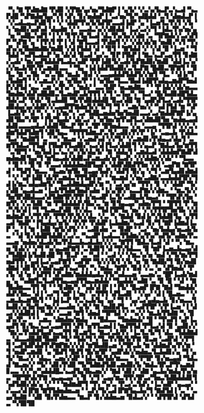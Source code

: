 ▝▚▝▇▝▛▟▆▟▇▝▛▟▉▝▞▛▇▞▄▞▅▞▜▟▇▛▐▝▄▜▞▝▞▃▚▞▙▃▛▃▚▃▟▝▚▃▛▟█▝▚▛▇▟▅▜▄▞▚▜▝▟▚▝▊▞▅▟▅▛▐▝▃▞▅▞▜▞▚▟█▟▟▝▃▜▝▟▅▟▃▛▐▝▞▃▟▃▄▃▛▟▊▜▝▝▞▝▟▟▛▜▚▞▙▜▟▜▛▃▃▟▐▟▛▝▄▝▐▃▅▜▃▜▚▜▝▞▙▝▚▝▅▟▉▞▄▟▚▟▝▟▄▟▆▝▞▝▃▃▟▃▚▞▞▟▉▟▟▝▐▃▞▃▞▞▜▝▐▟▃▜▚▞▅▞▄▝▅▝▚▟█▃▚▟▜▝▐▝▞▝▊▜▚▜▄▜▃▟▝▟▃▜▚▞▙▞▞▟▆▝▃▝▜▛▇▟▞▞▃▞▟▜▛▝▚▛▇▝▄▝▐▜▚▜▝▛▐▝▟▝▇▜▃▃▟▝▛▟▆▜▝▞▝▞▟▞▟▞▆▝▅▟▊▞▚▜▝▜▚▟▚▞▄▜▙▟▆▟▇▞▆▟█▝▞▟▐▜▟▟▝▟▝▝▉▜▝▝▇▜▟▟▝▞▝▞▟▝█▝▐▃▅▝▝▜▜▟▟▝▚▟▜▃▟▃▛▝▅▝▟▞▟▝▉▃▟▝▄▞▃▝▊▛▐▜▙▛▐▝▇▃▚▃▛▃▄▜▜▝▊▟▇▞▃▟▞▝▆▞▄▟▜▟▟▟▜▃▟▃▚▟▛▝▛▛▐▟▊▜▞▃▟▞▙▛▇▟▉▞▆▟▊▝▟▟▐▃▚▞▞▞▅▃▙▜▛▞▛▃▆▟▊▃▃▝▝▜▄▝▐▟▐▟▟▜▙▟▉▞▃▜▃▛▇▝█▟▉▃▜▛▇▜▝▝▉▜▃▝▇▝▃▜▙▝▚▞▃▜▙▝▆▃▙▝▉▟▝▞▃▃▄▟▟▟▜▟▟▜▞▞▆▜▝▜▃▝▝▟▐▞▜▞▙▟▆▜▝▝▞▃▆▃▛▞▄▝▅▜▙▞▛▝▐▝▅▜▙▞▜▃▃▜▙▟▐▟█▜▚▟▄▃▆▟▛▜▅▟▛▞▟▜▟▝▄▃▝▃▆▝▄▜▚▞▚▝▆▟▞▝▃▃▜▟▛▝▅▃▆▟▇▃▝▝▝▛▐▟▞▞▟▞▅▃▃▜▅▟▆▞▟▟▚▟█▟▉▃▜▃▅▟▛▃▙▜▜▜▝▞▜▝▃▜▄▞▚▝▜▃▞▝█▞▙▟▉▟█▜▟▃▜▟▞▃▛▝▛▟▞▝▊▃▙▟▉▝▜▞▛▟▉▟▟▟█▝▉▃▞▟█▝▇▝▄▟▛▟▜▃▞▃▟▞▜▜▛▟▉▟▄▞▄▞▟▟▛▞▞▃▄▟▛▛▇▟▅▜▞▞▜▞▜▝▜▝▝▃▆▞▅▞▞▝▚▟▐▜▟▝▆▝▚▛▐▃▟▞▛▝▟▝▚▝▄▝▐▞▆▞▚▝▃▞▜▟█▃▅▟▅▜▅▜▅▟▊▃▃▞▃▞▆▟▟▛▇▛▐▞▄▟▊▜▙▞▚▜▛▝▐▜▞▜▄▟▞▝▟▞▃▞▚▝▅▜▅▞▆▜▚▟▜▃▞▟▇▟▉▜▅▝▅▟▅▃▄▟▟▟▊▃▃▃▄▟▃▞▟▟▊▜▙▃▛▝▛▝▃▜▛▝█▜▅▟▃▃▝▞▄▝▃▃▄▝▜▜▛▟▝▞▞▃▚▟▆▜▟▟▜▟▆▜▝▟▊▜▄▃▝▜▜▜▜▟▆▃▛▃▜▞▃▟▊▞▛▞▛▝▐▞▝▃▄▃▙▝▛▟▟▃▜▃▞▝▆▟▇▜▝▃▝▝▚▝▆▃▅▝▞▃▅▟▚▟▝▞▞▜▞▝▞▃▆▟▊▞▛▟▄▃▞▟▄▜▝▃▆▜▜▟▃▞▜▜▄▛▐▜▙▟▜▜▃▟▉▞▚▃▞▟▐▜▃▞▟▟▊▜▝▞▄▃▛▝▇▟▃▞▙▞▆▜▜▝▃▜▛▜▝▝▅▞▙▟▐▃▚▃▚▞▚▜▞▟▄▜▞▝▇▝▟▟▄▜▝▃▆▟▃▟▝▟▟▟▅▛▇▟▛▟▅▟▅▟▊▜▄▞▜▝▆▜▄▃▟▞▟▟▉▃▛▃▆▃▟▞▅▜▃▟▚▝▞▞▟▟▆▞▞▟▞▝▝▜▃▃▝▝█▝▝▝█▝▊▝▛▃▃▞▟▟▟▟▅▟█▜▄▟▚▝▟▟▛▟█▟▜▜▅▝▞▟▝▃▄▛▇▝▇▜▛▟▝▝▜▟▜▝▆▃▃▝▜▃▅▞▆▜▙▝▉▃▄▞▙▟▚▝▟▟▜▝▉▞▄▝▞▜▝▃▆▜▄▟▊▟▆▟▝▝▞▝▄▛▐▟█▝▟▞▛▃▆▟▃▜▜▜▟▜▚▞▝▝▆▃▆▟▝▞▅▞▃▟▇▞▃▃▙▟▟▜▛▞▜▟▐▞▆▃▚▟▄▟▆▜▞▝▜▃▟▟▇▟▄▟▛▞▆▝▚▝▃▞▄▞▅▝▜▜▚▝▊▝▞▝▟▟▛▝▜▞▞▟▉▝▄▃▟▃▅▝▐▃▙▜▜▟▅▜▅▟▚▟▅▝▐▞▄▜▛▞▚▃▃▛▇▞▞▟▆▃▝▝▆▃▜▞▞▜▅▜▛▟█▟▃▃▞▟▜▟▇▜▛▞▛▛▐▞▅▃▟▛▐▃▜▞▃▟█▃▙▜▄▃▞▝▝▜▛▟▚▜▅▝▆▜▚▝▞▃▜▟▊▝▆▝▛▜▟▟▟▟▚▜▙▞▃▝▆▝▊▜▄▃▄▞▚▟▅▞▛▜▝▝█▜▜▝▛▝▆▞▚▜▞▟▐▝▜▝▜▃▅▃▛▟▉▝▛▞▟▃▝▝▜▟▐▜▛▜▄▝▅▞▝▞▚▜▜▜▛▜▅▜▙▝▞▟▆▟▆▟▚▞▞▜▚▜▚▝▛▜▚▜▚▜▞▞▟▃▝▞▃▝▚▝▇▟▟▝▉▟▐▞▚▜▟▟▊▜▄▝▄▜▜▃▟▝▇▟▛▝▐▜▄▟▄▞▅▜▞▝▛▞▛▝▛▟▟▛▐▃▙▟▆▞▚▃▟▝▊▞▜▝▇▛▐▟▆▟▐▃▛▝▃▝▐▝▆▝▐▟▉▝▆▜▞▟▜▞▝▝▃▟▊▟▅▝▃▝▉▟▛▝▝▃▞▝▅▞▙▟▄▞▅▃▟▞▙▃▝▝▟▝▊▞▟▟█▜▟▟▊▞▃▞▃▝▚▃▟▛▐▃▟▃▃▜▜▟▆▞▄▜▚▞▚▟▜▞▚▟▆▞▛▃▃▃▅▝▅▟▅▞▟▃▟▞▙▞▛▟▃▃▙▃▟▃▙▞▞▞▃▝▇▜▜▝█▟▃▜▃▟▝▟▝▝▚▝▆▃▅▝▊▟▞▞▝▞▜▝▚▞▄▃▅▛▇▜▝▃▜▟▉▜▝▟▝▜▚▜▟▃▃▝▉▝▆▛▐▃▅▃▙▃▄▞▟▞▜▟█▟▐▞▙▟▊▟█▝▜▝▉▃▛▝▃▝▚▟▝▝▃▟▝▞▝▞▆▃▚▞▅▝▅▟▝▞▜▞▆▞▛▜▅▟▜▜▚▝▄▟▐▃▞▃▄▛▇▜▝▃▟▜▛▝▜▞▞▞▙▜▝▞▙▝▅▝▇▝▇▟█▞▜▝▉▞▅▟▊▟▇▟▝▟▊▜▞▞▆▟▚▃▅▜▚▃▞▜▚▝▚▝▆▟▃▝▇▜▚▝▉▟▝▞▃▝▄▝▟▜▅▟▞▝▛▞▙▝▟▝▅▝▐▟▜▜▝▟▚▟▇▞▆▟▟▟▄▟▃▜▜▞▚▟▃▃▅▝▃▃▅▞▃▝█▛▐▃▟▞▆▟▄▝▄▝▚▟▇▜▃▜▃▟▜▜▄▃▄▟▜▜▄▃▆▟▟▞▝▜▄▟▟▞▚▟▇▝▃▝▉▝█▝▝▟▝▝▇▜▙▟▆▃▃▜▜▝▊▝▝▝▊▟▇▞▚▝▚▟▞▟▐▛▐▝▐▜▞▝█▃▅▛▐▛▇▝▇▟▝▜▅▟▟▞▟▟▚▜▅▃▝▟▐▝▃▞▜▝▆▛▐▝▅▞▝▃▜▜▜▝▟▜▃▟▊▝▝▞▄▞▝▟▐▝█▃▅▃▝▝▞▃▆▃▙▃▆▜▙▜▝▝▐▟▐▃▛▝▛▃▚▃▙▜▄▝▄▞▝▜▝▝▄▞▃▞▄▟▄▃▙▝▊▞▅▃▃▜▙▟▊▞▄▜▅▜▄▞▆▞▞▃▃▟▅▝▄▜▞▝▇▝▅▟▉▟▜▃▝▝▃▟▜▜▛▝▞▛▐▃▅▝▐▝▟▃▞▞▟▟▉▟▐▝▚▟▞▝▃▃▆▝▇▜▝▟▅▟▝▜▛▜▟▝▞▝▚▞▞▝▆▃▙▜▜▟▇▝▚▝█▟▚▞▛▃▝▝▝▃▆▃▝▟▆▟▅▞▆▟▄▝▝▝█▟▃▃▝▜▅▟▅▟▞▝█▝▝▜▚▟▜▝▄▛▐▃▄▟▜▝▊▞▙▃▚▃▞▃▄▟▜▜▝▟▜▝▅▜▜▃▅▟▐▝▆▟▜▜▟▝▛▜▃▞▟▝▉▝▄▟▊▞▞▝▇▞▃▜▚▟▟▜▄▟▚▃▄▜▜▝▊▃▆▜▃▝▇▃▞▃▙▜▚▝▐▃▜▃▜▞▜▝▟▃▝▜▟▟▇▟▃▝▟▃▃▟█▟▊▜▙▟▛▝▜▞▝▜▟▞▜▝▞▜▃▜▚▜▙▜▞▛▇▝▉▃▅▝▃▟▛▟▝▞▛▜▜▝▃▟▜▟▛▟▟▜▚▛▇▛▇▞▞▞▟▝▆▜▙▟▉▃▅▝▞▜▛▃▙▝▆▝▟▟▆▟▚▞▛▞▆▝▜▝▅▟▛▃▆▟▊▝▄▝█▟▜▝█▟▜▝█▞▅▜▛▝▄▟▛▟▞▞▅▟▅▃▜▃▙▟▊▞▄▝▜▝▄▜▞▝▇▃▞▞▝▟▄▃▝▃▅▞▞▟▛▝▐▟▃▜▙▜▟▞▆▃▃▝▚▝▛▜▛▝▊▞▅▃▄▟▝▜▟▃▟▝▇▃▅▞▞▝▜▞▝▟▊▞▛▟▉▝▜▞▜▟▇▟▜▟▊▃▆▟▉▞▙▝▆▟▃▜▛▃▛▜▚▃▆▟▊▃▃▝▞▞▚▞▚▟▟▟█▃▚▃▟▜▄▜▙▃▅▞▞▝▇▟▝▟▊▞▝▟▇▝▄▃▙▞▆▟▄▜▚▞▅▃▝▜▛▜▛▟▞▛▇▝▄▃▄▃▄▞▚▝▊▝▞▜▝▃▄▞▆▃▜▜▚▜▛▃▞▜▅▃▜▟█▟▟▟▊▜▚▟▜▟▉▞▟▞▄▝▞▝▝▝▆▟▆▟▛▜▝▜▚▝▚▞▃▝▛▃▞▃▜▟▚▝▐▃▚▟▛▝▄▃▄▞▝▞▃▃▞▟▐▛▇▝▇▜▜▟▅▟▅▃▅▝▝▃▛▞▜▞▃▟▐▛▇▜▄▃▙▞▜▝▇▟▜▟▐▝▃▝▝▃▄▞▙▟▇▝▝▟▊▝▉▞▛▟▅▃▃▝▆▃▛▝▊▞▟▟▅▃▅▝▉▟▃▞▞▝▝▟▜▜▛▟▝▟▜▟▃▝▚▜▉▜▉
